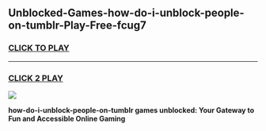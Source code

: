 
## Unblocked-Games-how-do-i-unblock-people-on-tumblr-Play-Free-fcug7
<h3>
<a href="https://premium76.site?title=how-do-i-unblock-people-on-tumblr&ref=21A">CLICK TO PLAY</a></h3>
<hr>

<h3>
<a href="https://premium76.site?title=how-do-i-unblock-people-on-tumblr&ref=21A">CLICK 2 PLAY</a>
  
</h3>

<a href="https://premium76.site?title=how-do-i-unblock-people-on-tumblr&ref=21A"><img src="https://clearcache.store/games.png"></a>


**how-do-i-unblock-people-on-tumblr games unblocked: Your Gateway to Fun and Accessible Online Gaming**
